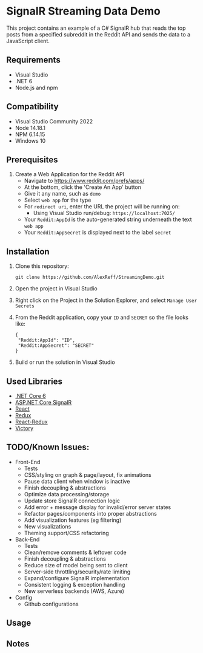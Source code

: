 # SignalR Streaming Data Demo

This project contains an example of a C# SignalR hub that reads the top posts from a specified subreddit in the Reddit API and sends the data to a JavaScript client.

## Requirements

- Visual Studio
- .NET 6
- Node.js and npm

## Compatibility

- Visual Studio Community 2022
- Node 14.18.1
- NPM 6.14.15
- Windows 10

## Prerequisites

1. Create a Web Application for the Reddit API
    - Navigate to https://www.reddit.com/prefs/apps/
    - At the bottom, click the 'Create An App' button
    - Give it any name, such as `demo`
    - Select `web app` for the type
    - For `redirect uri`, enter the URL the project will be running on:
      - Using Visual Studio run/debug: `https://localhost:7025/`
    - Your `Reddit:AppId` is the auto-generated string underneath the text `web app`
    - Your `Reddit:AppSecret` is displayed next to the label `secret`

## Installation

1. Clone this repository:

   ```
   git clone https://github.com/AlexReff/StreamingDemo.git
   ```

2. Open the project in Visual Studio

3. Right click on the Project in the Solution Explorer, and select `Manage User Secrets`

4. From the Reddit application, copy your `ID` and `SECRET` so the file looks like:

   ```
   {
    "Reddit:AppId": "ID",
    "Reddit:AppSecret": "SECRET"
   }
   ```

5. Build or run the solution in Visual Studio

## Used Libraries

- [.NET Core 6](https://github.com/dotnet/core)
- [ASP.NET Core SignalR](https://github.com/dotnet/aspnetcore/tree/main/src/SignalR)
- [React](https://github.com/facebook/react)
- [Redux](https://github.com/reduxjs/redux)
- [React-Redux](https://github.com/reduxjs/react-redux)
- [Victory](https://github.com/FormidableLabs/victory)

## TODO/Known Issues:

- Front-End
    - Tests
    - CSS/styling on graph & page/layout, fix animations
    - Pause data client when window is inactive
    - Finish decoupling & abstractions
    - Optimize data processing/storage
    - Update store SignalR connection logic
    - Add error + message display for invalid/error server states
    - Refactor pages/components into proper abstractions
    - Add visualization features (eg filtering)
    - New visualizations
    - Theming support/CSS refactoring
- Back-End
    - Tests
    - Clean/remove comments & leftover code
    - Finish decoupling & abstractions
    - Reduce size of model being sent to client
    - Server-side throttling/security/rate limiting
    - Expand/configure SignalR implementation
    - Consistent logging & exception handling
    - New serverless backends (AWS, Azure)
- Config
    - Github configurations

## Usage

## Notes
